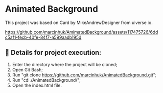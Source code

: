 # Animated Background

This project was based on Card by MikeAndrewDesigner from uiverse.io.

https://github.com/marcinhuk/AmimatedBackground/assets/117475726/6ddc5af1-fecb-40fe-84f7-a599aadb195d

## 🔨 Details for project execution:

1. Enter the directory where the project will be cloned;
2. Open Git Bash;
3. Run "git clone https://github.com/marcinhuk/AnimatedBackground.git";
4. Run "cd ./AnimatedBackground/";
5. Open the index.html file.